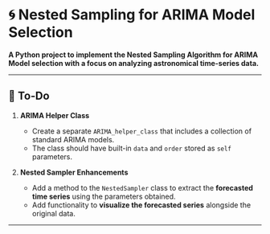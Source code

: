 # 🌀 Nested Sampling for ARIMA Model Selection

**A Python project to implement the Nested Sampling Algorithm for ARIMA Model selection with a focus on analyzing astronomical time-series data.**

---

## 📌 To‑Do

1. **ARIMA Helper Class**  
   - Create a separate `ARIMA_helper_class` that includes a collection of standard ARIMA models.
   - The class should have built-in `data` and `order` stored as `self` parameters.

2. **Nested Sampler Enhancements**  
   - Add a method to the `NestedSampler` class to extract the **forecasted time series** using the parameters obtained.  
   - Add functionality to **visualize the forecasted series** alongside the original data.

---



